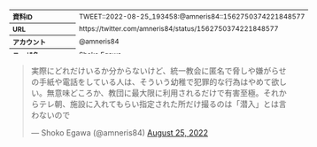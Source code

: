 <table style="font-size: 9pt; width: 610px; margin-bottom: 20px; height: 80px;">
<tbody>
    <tr>
        <th align=left>資料ID</th>
        <td align=left>TWEET::2022-08-25_193458:@amneris84::1562750374221848577</td>
    </tr>
    <tr>
        <th align=left>URL</th>
        <td align=left>https://twitter.com/amneris84/status/1562750374221848577</td>
    </tr>
    <tr>
        <th align=left>アカウント</th>
        <td align=left>@amneris84</td>
    </tr>
    <tr>
        <th align=left>ユーザ名</th>
        <td align=left>Shoko Egawa</td>
    </tr>
    <tr>
        <th align=left>ツイートの記録日時</th>
        <td align=left>created_at 2022-08-25_2243</td>
    </tr>
</tbody>
</table>
<blockquote class="twitter-tweet" data-width="450"  data-lang="ja"><p lang="ja" dir="ltr">実際にどれだけいるか分からないけど、統一教会に匿名で脅しや嫌がらせの手紙や電話をしている人は、そういう幼稚で犯罪的な行為はやめて欲しい。無意味どころか、教団に最大限に利用されるだけで有害至極。それからテレ朝、施設に入れてもらい指定された所だけ撮るのは「潜入」とは言わないので</p>&mdash; Shoko Egawa (@amneris84) <a href="https://twitter.com/amneris84/status/1562750374221848577?ref_src=twsrc%5Etfw">August 25, 2022</a></blockquote>
<script async src="https://platform.twitter.com/widgets.js" charset="utf-8"></script>


